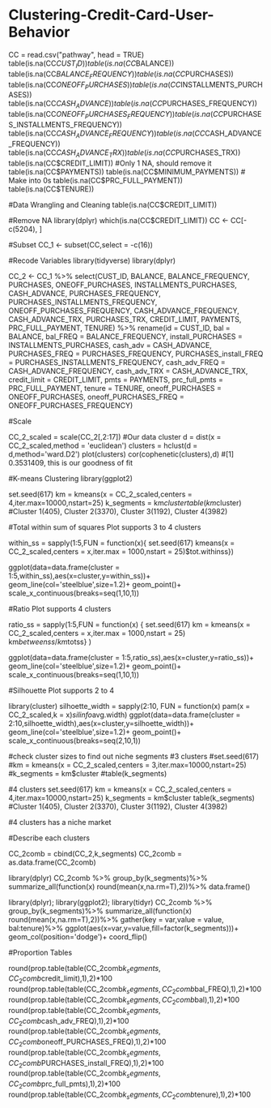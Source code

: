 # Clustering-Credit-Card-User-Behavior

CC = read.csv("pathway", head = TRUE)
table(is.na(CC$CUST_ID))
table(is.na(CC$BALANCE))
table(is.na(CC$BALANCE_FREQUENCY))
table(is.na(CC$PURCHASES))
table(is.na(CC$ONEOFF_PURCHASES))
table(is.na(CC$INSTALLMENTS_PURCHASES))
table(is.na(CC$CASH_ADVANCE))
table(is.na(CC$PURCHASES_FREQUENCY))
table(is.na(CC$ONEOFF_PURCHASES_FREQUENCY))
table(is.na(CC$PURCHASES_INSTALLMENTS_FREQUENCY))
table(is.na(CC$CASH_ADVANCE_FREQUENCY))
table(is.na(CC$CASH_ADVANCE_FREQUENCY))
table(is.na(CC$CASH_ADVANCE_TRX))
table(is.na(CC$PURCHASES_TRX))
table(is.na(CC$CREDIT_LIMIT)) #Only 1 NA, should remove it
table(is.na(CC$PAYMENTS))
table(is.na(CC$MINIMUM_PAYMENTS)) # Make into 0s
table(is.na(CC$PRC_FULL_PAYMENT))
table(is.na(CC$TENURE))

#Data Wrangling and Cleaning
table(is.na(CC$CREDIT_LIMIT))

#Remove NA
library(dplyr)
which(is.na(CC$CREDIT_LIMIT))
CC <- CC[-c(5204), ]

#Subset 
CC_1 <- subset(CC,select = -c(16))

#Recode Variables
library(tidyverse)
library(dplyr)

CC_2 <- CC_1 %>%
  select(CUST_ID, BALANCE, BALANCE_FREQUENCY, PURCHASES, ONEOFF_PURCHASES, INSTALLMENTS_PURCHASES, CASH_ADVANCE, PURCHASES_FREQUENCY, PURCHASES_INSTALLMENTS_FREQUENCY, ONEOFF_PURCHASES_FREQUENCY,
         CASH_ADVANCE_FREQUENCY, CASH_ADVANCE_TRX, PURCHASES_TRX, CREDIT_LIMIT, PAYMENTS, PRC_FULL_PAYMENT, TENURE) %>%
  rename(id = CUST_ID, bal = BALANCE, bal_FREQ = BALANCE_FREQUENCY, install_PURCHASES = INSTALLMENTS_PURCHASES, cash_adv = CASH_ADVANCE, PURCHASES_FREQ = PURCHASES_FREQUENCY, PURCHASES_install_FREQ = PURCHASES_INSTALLMENTS_FREQUENCY,
         cash_adv_FREQ = CASH_ADVANCE_FREQUENCY, cash_adv_TRX = CASH_ADVANCE_TRX, credit_limit = CREDIT_LIMIT, pmts = PAYMENTS, prc_full_pmts = PRC_FULL_PAYMENT, tenure = TENURE, oneoff_PURCHASES = ONEOFF_PURCHASES, oneoff_PURCHASES_FREQ = ONEOFF_PURCHASES_FREQUENCY)


#Scale

CC_2_scaled = scale(CC_2[,2:17]) #Our data cluster
d = dist(x = CC_2_scaled,method = 'euclidean') 
clusters = hclust(d = d,method='ward.D2')
plot(clusters)
cor(cophenetic(clusters),d) #[1] 0.3531409, this is our goodness of fit

#K-means Clustering
library(ggplot2)

set.seed(617)
km = kmeans(x = CC_2_scaled,centers = 4,iter.max=10000,nstart=25)
k_segments = km$cluster
table(km$cluster) #Cluster 1(405), Cluster 2(3370), Cluster 3(1192), Cluster 4(3982)

#Total within sum of squares Plot supports 3 to 4 clusters

within_ss = sapply(1:5,FUN = function(x){
  set.seed(617)
  kmeans(x = CC_2_scaled,centers = x,iter.max = 1000,nstart = 25)$tot.withinss})

ggplot(data=data.frame(cluster = 1:5,within_ss),aes(x=cluster,y=within_ss))+
  geom_line(col='steelblue',size=1.2)+
  geom_point()+
  scale_x_continuous(breaks=seq(1,10,1))

#Ratio Plot supports 4 clusters

ratio_ss = sapply(1:5,FUN = function(x) {
  set.seed(617)
  km = kmeans(x = CC_2_scaled,centers = x,iter.max = 1000,nstart = 25)
  km$betweenss/km$totss} )

ggplot(data=data.frame(cluster = 1:5,ratio_ss),aes(x=cluster,y=ratio_ss))+
  geom_line(col='steelblue',size=1.2)+
  geom_point()+
  scale_x_continuous(breaks=seq(1,10,1))

#Silhouette Plot supports 2 to 4

library(cluster)
silhoette_width = sapply(2:10,
                         FUN = function(x) pam(x = CC_2_scaled,k = x)$silinfo$avg.width)
ggplot(data=data.frame(cluster = 2:10,silhoette_width),aes(x=cluster,y=silhoette_width))+
  geom_line(col='steelblue',size=1.2)+
  geom_point()+
  scale_x_continuous(breaks=seq(2,10,1))

#check cluster sizes to find out niche segments
#3 clusters
#set.seed(617)
#km = kmeans(x = CC_2_scaled,centers = 3,iter.max=10000,nstart=25)
#k_segments = km$cluster
#table(k_segments)

#4 clusters
set.seed(617)
km = kmeans(x = CC_2_scaled,centers = 4,iter.max=10000,nstart=25)
k_segments = km$cluster
table(k_segments) #Cluster 1(405), Cluster 2(3370), Cluster 3(1192), Cluster 4(3982)

#4 clusters has a niche market

#Describe each clusters

CC_2comb = cbind(CC_2,k_segments)
CC_2comb = as.data.frame(CC_2comb)

library(dplyr)
CC_2comb %>%
  group_by(k_segments)%>%
  summarize_all(function(x) round(mean(x,na.rm=T),2))%>%
  data.frame()

library(dplyr); library(ggplot2); library(tidyr)
CC_2comb %>%
  group_by(k_segments)%>%
  summarize_all(function(x) round(mean(x,na.rm=T),2))%>%
  gather(key = var,value = value, bal:tenure)%>%
  ggplot(aes(x=var,y=value,fill=factor(k_segments)))+
  geom_col(position='dodge')+
  coord_flip()

#Proportion Tables

round(prop.table(table(CC_2comb$k_segments,CC_2comb$credit_limit),1),2)*100
round(prop.table(table(CC_2comb$k_segments,CC_2comb$bal_FREQ),1),2)*100
round(prop.table(table(CC_2comb$k_segments,CC_2comb$bal),1),2)*100
round(prop.table(table(CC_2comb$k_segments,CC_2comb$cash_adv_FREQ),1),2)*100
round(prop.table(table(CC_2comb$k_segments,CC_2comb$oneoff_PURCHASES_FREQ),1),2)*100
round(prop.table(table(CC_2comb$k_segments,CC_2comb$PURCHASES_install_FREQ),1),2)*100
round(prop.table(table(CC_2comb$k_segments,CC_2comb$prc_full_pmts),1),2)*100
round(prop.table(table(CC_2comb$k_segments,CC_2comb$tenure),1),2)*100





